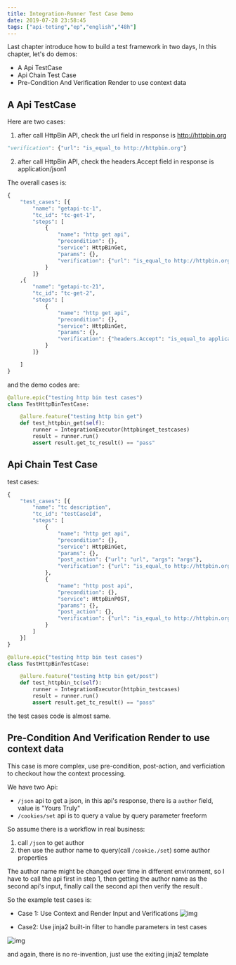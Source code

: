 ```yaml
---
title: Integration-Runner Test Case Demo
date: 2019-07-28 23:58:45
tags: ["api-teting","ep","english","48h"]
---
```


Last chapter introduce how to build a test framework in two days,
In this chapter, let's do demos:

- A Api TestCase
- Api Chain Test Case
- Pre-Condition And Verification Render to use context data


## A Api TestCase

[httpbin get api]:(http://httpbin.org/#/HTTP_Methods/get_get) 

Here are two cases: 

1. after call HttpBin API, check the url field in response is http://httpbin.org

```python
"verification": {"url": "is_equal_to http://httpbin.org"}
```
2.  after call HttpBin API, check the headers.Accept field in response is application/json1

The overall cases is:

```python 
{
    "test_cases": [{
        "name": "getapi-tc-1",
        "tc_id": "tc-get-1",
        "steps": [
            {
                "name": "http get api",
                "precondition": {},
                "service": HttpBinGet,
                "params": {},
                "verification": {"url": "is_equal_to http://httpbin.org"}
            }
        ]}
    ,{
        "name": "getapi-tc-21",
        "tc_id": "tc-get-2",
        "steps": [
            {
                "name": "http get api",
                "precondition": {},
                "service": HttpBinGet,
                "params": {},
                "verification": {"headers.Accept": "is_equal_to application/json1"}
            }
        ]}

    ]
}

```

and the demo codes are:

```python
@allure.epic("testing http bin test cases")
class TestHttpBinTestCase:

    @allure.feature("testing http bin get")
    def test_httpbin_get(self):
        runner = IntegrationExecutor(httpbinget_testcases)
        result = runner.run()
        assert result.get_tc_result() == "pass"
```

## Api Chain Test Case

test cases:

```python
{ 
    "test_cases": [{
        "name": "tc description",
        "tc_id": "testCaseId",
        "steps": [
            {
                "name": "http get api",
                "precondition": {},
                "service": HttpBinGet,
                "params": {},
                "post_action": {"url": "url", "args": "args"},
                "verification": {"url": "is_equal_to http://httpbin.org"}
            },
            {
                "name": "http post api",
                "precondition": {},
                "service": HttpBinPOST,
                "params": {},
                "post_action": {},
                "verification": {"url": "is_equal_to http://httpbin.org"}
            }
        ]
    }]
}
```

```python 
@allure.epic("testing http bin test cases")
class TestHttpBinTestCase:

    @allure.feature("testing http bin get/post")
    def test_httpbin_tc(self):
        runner = IntegrationExecutor(httpbin_testcases)
        result = runner.run()
        assert result.get_tc_result() == "pass"
```

the test cases code is almost same.


## Pre-Condition And Verification Render to use context data

This case is more complex, use pre-condition, post-action, and verficiation to checkout
how the context processing.

We have two Api:

- ```/json``` api to get a json, in this api's response, there is a ```author``` field,
value is "Yours Truly"
- ```/cookies/set``` api is to query a value by query parameter freeform

So assume there is a workflow in real business:
1. call `````/json````` to get author
2. then use the author name to query(call ```/cookie./set```) some author properties 

The author name might be changed over time in different environment, so I have to call 
the api first in step 1, then getting the author name as the second api's input, finally call the second 
api then verify the result .

So the example test cases is:

- Case 1: Use Context and Render Input and Verifications
![img](/images/complex_case.jpg)

- Case2: Use jinja2 built-in filter to handle parameters in test cases

![img](/images/jinja2_filter.jpg)

and again, there is no re-invention, just use the exiting jinja2 template